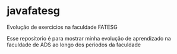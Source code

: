 # javafatesg
Evolução de exercicios na faculdade FATESG

Esse repositorio é para mostrar minha evolução de aprendizado na faculdade de ADS ao longo dos periodos da faculdade
